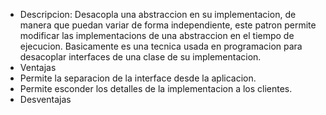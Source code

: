 * Descripcion: Desacopla una abstraccion en su implementacion, de manera que puedan variar de forma independiente,
este patron permite modificar las implementacions de una abstraccion en el tiempo de ejecucion. Basicamente es una tecnica
usada en programacion para desacoplar interfaces de una clase de su implementacion. 
* Ventajas
* Permite la separacion de la interface desde la aplicacion.
* Permite esconder los detalles de la implementacion a los clientes.
* Desventajas

